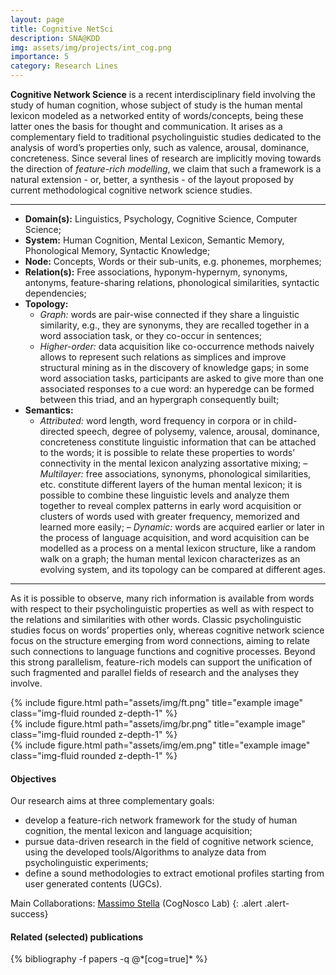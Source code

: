```yaml
---
layout: page
title: Cognitive NetSci
description: SNA@KDD
img: assets/img/projects/int_cog.png
importance: 5
category: Research Lines
---
```


**Cognitive Network Science** is a recent interdisciplinary field involving the study of human cognition, whose subject of study is the human mental lexicon modeled as a networked entity of words/concepts, being these latter ones the basis for thought and communication. 
It arises as a complementary field to traditional psycholinguistic studies dedicated to the analysis of word’s properties only, such as valence, arousal, dominance, concreteness.
Since several lines of research are implicitly moving towards the direction of *feature-rich modelling*, we claim that such a framework is a natural extension - or, better, a synthesis - of the layout proposed by current methodological cognitive network science studies. 

---
- **Domain(s):** Linguistics, Psychology, Cognitive Science, Computer Science;
- **System:** Human Cognition, Mental Lexicon, Semantic Memory, Phonological Memory, Syntactic Knowledge;
- **Node:** Concepts, Words or their sub-units, e.g. phonemes, morphemes;
- **Relation(s):** Free associations, hyponym-hypernym, synonyms, antonyms, feature-sharing relations, phonological similarities, syntactic dependencies;
- **Topology:**
  - *Graph:* words are pair-wise connected if they share a linguistic similarity, e.g., they are synonyms, they are recalled together in a word association task, or they co-occur in sentences; 
  - *Higher-order:* data acquisition like co-occurrence methods naively allows to represent such relations as simplices and improve structural mining as in the discovery of knowledge gaps; in some word association tasks, participants are asked to give more than one associated responses to a cue word: an hyperedge can be formed between this triad, and an hypergraph consequently built;
- **Semantics:**
  - *Attributed:* word length, word frequency in corpora or in child-directed speech, degree of polysemy, valence, arousal, dominance, concreteness constitute linguistic information that can be attached to the words; it is possible to relate these properties to words’ connectivity in the mental lexicon analyzing assortative mixing;
  – *Multilayer:* free associations, synonyms, phonological similarities, etc. constitute different layers of the human mental lexicon; it is possible to combine these linguistic levels and analyze them together to reveal complex patterns in early word acquisition or clusters of words used with greater frequency, memorized and learned more easily;
  – *Dynamic:* words are acquired earlier or later in the process of language acquisition, and word acquisition can be modelled as a process on a mental lexicon structure, like a random walk on a graph; the human mental lexicon characterizes as an evolving system, and its topology can be compared at different ages.

---

As it is possible to observe, many rich information is available from words with respect to their psycholinguistic properties as well as with respect to the relations and similarities with other words. 
Classic psycholinguistic studies focus on words’ properties only, whereas cognitive network science focus on the structure emerging from word connections, aiming to relate such connections to language functions and cognitive processes. 
Beyond this strong parallelism, feature-rich models can support the unification of such fragmented and parallel fields of research and the analyses they involve. 

<div class="row">
    <div class="col-sm mt-3 mt-md-0">
        {% include figure.html path="assets/img/ft.png" title="example image" class="img-fluid rounded z-depth-1" %}
    </div>
    <div class="col-sm mt-3 mt-md-0">
        {% include figure.html path="assets/img/br.png" title="example image" class="img-fluid rounded z-depth-1" %}
    </div>
    <div class="col-sm mt-3 mt-md-0">
        {% include figure.html path="assets/img/em.png" title="example image" class="img-fluid rounded z-depth-1" %}
    </div>
</div>

#### Objectives
Our research aims at three complementary goals:
- develop a feature-rich network framework for the study of human cognition, the mental lexicon and language acquisition;
- pursue data-driven research in the field of cognitive network science, using the developed tools/Algorithms to analyze data from psycholinguistic experiments;
- define a sound methodologies to extract emotional profiles starting from user generated contents (UGCs).

Main Collaborations: [Massimo Stella](https://scholar.google.it/citations?hl=it&user=TUJkCbkAAAAJ) (CogNosco Lab)
{: .alert .alert-success}


<div class="publications">
  <h4>Related (selected) publications</h4>
  {% bibliography -f papers -q @*[cog=true]* %}
</div>